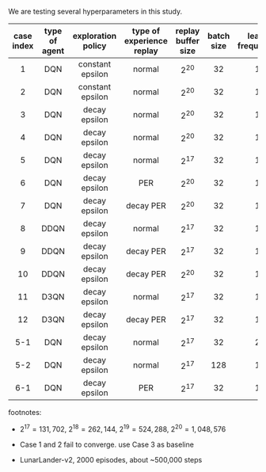 We are testing several hyperparameters in this study.

| case index | type of agent |    exploration policy   | type of experience replay | replay buffer size | batch size | learn frequency | synchronization frequency | gamma |
|:----------:|:-------------:|:-----------------------:|:-------------------------:|:------------------:|:----------:|:---------------:|:-------------------------:|:-----:|
|      1     |      DQN      | constant epsilon        |           normal          |      $2^{20}$      |     32     |        1        |           10              |  0.99 |
|      2     |      DQN      | constant epsilon        |           normal          |      $2^{20}$      |     32     |        1        |           1000            |  0.99 |
|      3     |      DQN      |   decay epsilon         |           normal          |      $2^{20}$      |     32     |        1        |           10              |  0.99 |
|      4     |      DQN      |   decay epsilon         |           normal          |      $2^{20}$      |     32     |        1        |           1000            |  0.99 |
|      5     |      DQN      |   decay epsilon         |           normal          |      $2^{17}$      |     32     |        1        |           1000            |  0.99 |
|      6     |      DQN      |   decay epsilon         |           PER             |      $2^{20}$      |     32     |        1        |           1000            |  0.99 |
|      7     |      DQN      |   decay epsilon         |          decay PER        |      $2^{20}$      |     32     |        1        |           1000            |  0.99 |
|      8     |     DDQN      |   decay epsilon         |           normal          |      $2^{17}$      |     32     |        1        |           1000            |  0.99 |
|      9     |     DDQN      |   decay epsilon         |          decay PER        |      $2^{17}$      |     32     |        1        |           1000            |  0.99 |
|      10    |     DDQN      |   decay epsilon         |          decay PER        |      $2^{20}$      |     32     |        1        |           1000            |  0.99 |
|      11    |     D3QN      |   decay epsilon         |           normal          |      $2^{17}$      |     32     |        1        |           1000            |  0.99 |
|      12    |     D3QN      |   decay epsilon         |          decay PER        |      $2^{17}$      |     32     |        1        |           1000            |  0.99 |
|      5-1   |      DQN      |   decay epsilon         |           normal          |      $2^{17}$      |     32     |        2        |           1000            |  0.99 |
|      5-2   |      DQN      |   decay epsilon         |           normal          |      $2^{17}$      |     128    |        1        |           1000            |  0.99 |
|      6-1   |      DQN      |   decay epsilon         |           PER             |      $2^{17}$      |     32     |        1        |           1000            |  0.99 |




footnotes:

- $2^{17} = 131,702$, $2^{18} = 262,144$, $2^{19} = 524,288$, $2^{20} = 1,048,576$

- Case 1 and 2 fail to converge. use Case 3 as baseline  

- LunarLander-v2, 2000 episodes, about ~500,000 steps
